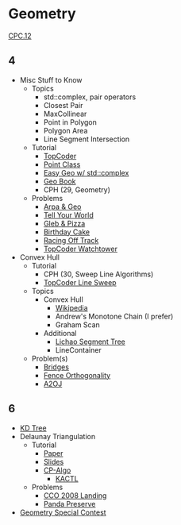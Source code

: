 # Geometry

[CPC.12](https://github.com/SuprDewd/T-414-AFLV/tree/master/12_geometry)

## 4
  * Misc Stuff to Know
    * Topics
      * std::complex, pair operators
      * Closest Pair
      * MaxCollinear
      * Point in Polygon
      * Polygon Area
      * Line Segment Intersection
    * Tutorial  
      * [TopCoder](https://www.topcoder.com/community/data-science/data-science-tutorials/geometry-concepts-basic-concepts/)
      * [Point Class](http://codeforces.com/blog/entry/48122)
      * [Easy Geo w/ std::complex](http://codeforces.com/blog/entry/22175)
      * [Geo Book](http://codeforces.com/blog/entry/59129)
      * CPH (29, Geometry)
    * Problems
      * [Arpa & Geo](http://codeforces.com/problemset/problem/851/B)
      * [Tell Your World](http://codeforces.com/problemset/problem/849/B)
      * [Gleb & Pizza](http://codeforces.com/problemset/problem/842/B)
      * [Birthday Cake](https://open.kattis.com/problems/birthdaycake)
      * [Racing Off Track](https://open.kattis.com/contests/acpc17open/problems/racingofftrack)
      * [TopCoder Watchtower](https://community.topcoder.com/stat?c=problem_statement&pm=2014&rd=4685)
  * Convex Hull
    * Tutorial
      * CPH (30, Sweep Line Algorithms)
      * [TopCoder Line Sweep](https://www.topcoder.com/community/data-science/data-science-tutorials/line-sweep-algorithms/)
    * Topics
      * Convex Hull
        * [Wikipedia](https://en.wikipedia.org/wiki/Convex_hull_algorithms)
        * Andrew's Monotone Chain (I prefer)
        * Graham Scan
      * Additional
        * [Lichao Segment Tree](http://codeforces.com/blog/entry/51275?#comment-351510)
        * LineContainer
    * Problem(s)
      * [Bridges](https://csacademy.com/contest/archive/task/building-bridges/)
      * [Fence Orthogonality](https://open.kattis.com/problems/fenceortho)
      * [A2OJ](https://a2oj.com/category?ID=22)

## 6
  * [KD Tree](https://github.com/kth-competitive-programming/kactl/blob/master/content/geometry/kdTree.h)
  * Delaunay Triangulation
    * Tutorial
      * [Paper](http://www.sccg.sk/~samuelcik/dgs/quad_edge.pdf)
      * [Slides](http://graphics.stanford.edu/courses/cs368-06-spring/handouts/Delaunay_2.pdf)
      * [CP-Algo](https://cp-algorithms.com/geometry/delaunay.html)
        * [KACTL](https://github.com/kth-competitive-programming/kactl/blob/master/content/geometry/FastDelaunay.h)
    * Problems
      * [CCO 2008 Landing](https://dmoj.ca/problem/cco08p6)
      * [Panda Preserve](https://icpc.kattis.com/problems/pandapreserve)
  * [Geometry Special Contest](https://codeforces.com/gym/101793)
